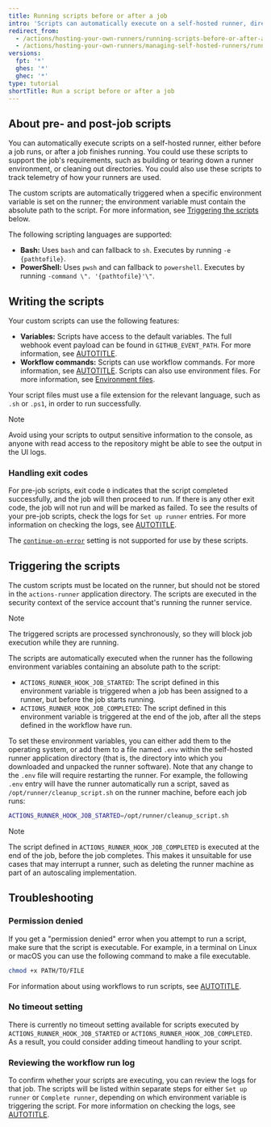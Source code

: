 ```yaml
---
title: Running scripts before or after a job
intro: 'Scripts can automatically execute on a self-hosted runner, directly before or after a job.'
redirect_from:
  - /actions/hosting-your-own-runners/running-scripts-before-or-after-a-job
  - /actions/hosting-your-own-runners/managing-self-hosted-runners/running-scripts-before-or-after-a-job
versions:
  fpt: '*'
  ghes: '*'
  ghec: '*'
type: tutorial
shortTitle: Run a script before or after a job
---
```


## About pre- and post-job scripts

You can automatically execute scripts on a self-hosted runner, either before a job runs, or after a job finishes running. You could use these scripts to support the job's requirements, such as building or tearing down a runner environment, or cleaning out directories. You could also use these scripts to track telemetry of how your runners are used.

The custom scripts are automatically triggered when a specific environment variable is set on the runner; the environment variable must contain the absolute path to the script. For more information, see [Triggering the scripts](#triggering-the-scripts) below.

The following scripting languages are supported:

* **Bash:** Uses `bash` and can fallback to `sh`. Executes by running `-e {pathtofile}`.
* **PowerShell:** Uses `pwsh` and can fallback to `powershell`. Executes by running `-command \". '{pathtofile}'\"`.

## Writing the scripts

Your custom scripts can use the following features:

* **Variables:** Scripts have access to the default variables. The full webhook event payload can be found in `GITHUB_EVENT_PATH`. For more information, see [AUTOTITLE](/actions/learn-github-actions/variables#default-environment-variables).
* **Workflow commands:** Scripts can use workflow commands. For more information, see [AUTOTITLE](/actions/using-workflows/workflow-commands-for-github-actions). Scripts can also use environment files. For more information, see [Environment files](/actions/using-workflows/workflow-commands-for-github-actions#environment-files).

Your script files must use a file extension for the relevant language, such as `.sh` or `.ps1`, in order to run successfully.

> [!NOTE]
> Avoid using your scripts to output sensitive information to the console, as anyone with read access to the repository might be able to see the output in the UI logs.

### Handling exit codes

For pre-job scripts, exit code `0` indicates that the script completed successfully, and the job will then proceed to run. If there is any other exit code, the job will not run and will be marked as failed. To see the results of your pre-job scripts, check the logs for `Set up runner` entries. For more information on checking the logs, see [AUTOTITLE](/actions/monitoring-and-troubleshooting-workflows/using-workflow-run-logs#viewing-logs-to-diagnose-failures).

The [`continue-on-error`](/actions/using-workflows/workflow-syntax-for-github-actions#jobsjob_idcontinue-on-error) setting is not supported for use by these scripts.

## Triggering the scripts

The custom scripts must be located on the runner, but should not be stored in the `actions-runner` application directory. The scripts are executed in the security context of the service account that's running the runner service.

> [!NOTE]
> The triggered scripts are processed synchronously, so they will block job execution while they are running.

The scripts are automatically executed when the runner has the following environment variables containing an absolute path to the script:
* `ACTIONS_RUNNER_HOOK_JOB_STARTED`: The script defined in this environment variable is triggered when a job has been assigned to a runner, but before the job starts running.
* `ACTIONS_RUNNER_HOOK_JOB_COMPLETED`: The script defined in this environment variable is triggered at the end of the job, after all the steps defined in the workflow have run.

To set these environment variables, you can either add them to the operating system, or add them to a file named `.env` within the self-hosted runner application directory (that is, the directory into which you downloaded and unpacked the runner software). Note that any change to the `.env` file will require restarting the runner.
For example, the following `.env` entry will have the runner automatically run a script, saved as `/opt/runner/cleanup_script.sh` on the runner machine, before each job runs:

```bash
ACTIONS_RUNNER_HOOK_JOB_STARTED=/opt/runner/cleanup_script.sh
```

> [!NOTE]
> The script defined in `ACTIONS_RUNNER_HOOK_JOB_COMPLETED` is executed at the end of the job, before the job completes. This makes it unsuitable for use cases that may interrupt a runner, such as deleting the runner machine as part of an autoscaling implementation.

## Troubleshooting

### Permission denied

If you get a "permission denied" error when you attempt to run a script, make sure that the script is executable. For example, in a terminal on Linux or macOS you can use the following command to make a file executable.

```bash
chmod +x PATH/TO/FILE
```

For information about using workflows to run scripts, see [AUTOTITLE](/actions/writing-workflows/choosing-what-your-workflow-does/adding-scripts-to-your-workflow).

### No timeout setting

There is currently no timeout setting available for scripts executed by `ACTIONS_RUNNER_HOOK_JOB_STARTED` or `ACTIONS_RUNNER_HOOK_JOB_COMPLETED`. As a result, you could consider adding timeout handling to your script.

### Reviewing the workflow run log

To confirm whether your scripts are executing, you can review the logs for that job. The scripts will be listed within separate steps for either `Set up runner` or `Complete runner`, depending on which environment variable is triggering the script. For more information on checking the logs, see [AUTOTITLE](/actions/monitoring-and-troubleshooting-workflows/using-workflow-run-logs#viewing-logs-to-diagnose-failures).
